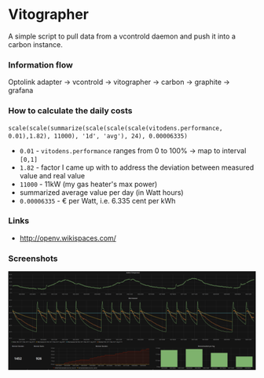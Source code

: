 # Vitographer

A simple script to pull data from a vcontrold daemon and push it into a carbon instance.


### Information flow

Optolink adapter -> vcontrold -> vitographer -> carbon -> graphite -> grafana

### How to calculate the daily costs

```
scale(scale(summarize(scale(scale(scale(vitodens.performance, 0.01),1.82), 11000), '1d', 'avg'), 24), 0.00006335)
```
* `0.01` - `vitodens.performance` ranges from 0 to 100% -> map to interval `[0,1]`
* `1.82` - factor I came up with to address the deviation between measured value and real value
* `11000` - 11kW (my gas heater's max power)
* summarized average value per day (in Watt hours)
* `0.00006335` - € per Watt, i.e. 6.335 cent per kWh

### Links
- http://openv.wikispaces.com/

### Screenshots

![Alt text](screenshots/gas_heating_stats.png?raw=true "Gas Heating stats")

